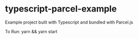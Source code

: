 # typescript-parcel-example
Example project built with Typescript and bundled with Parcel.js

To Run: yarn && yarn start
